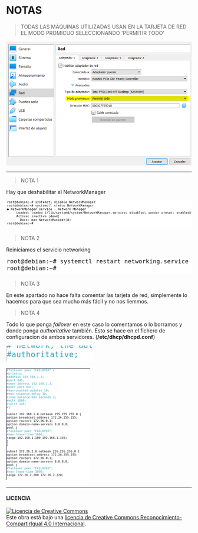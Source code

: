 # NOTAS
>TODAS LAS MÁQUINAS UTILIZADAS USAN EN LA TARJETA DE RED EL MODO PROMICUO SELECCIONANDO 'PERMITIR TODO'

![image](img/1.PNG)

---------------------------------------------------------------------------------------------------------------

> NOTA 1

Hay que deshabilitar el NetworkManager

![image](img/2.PNG)

> NOTA 2

Reiniciamos el servicio networking

![image](img/3.PNG)

> NOTA 3

En este apartado no hace falta comentar las tarjeta de red, simplemente lo hacemos para que sea mucho más fácil y no nos liemmos.

> NOTA 4

Todo lo que ponga *failover* en este caso lo comentamos o lo borramos y donde ponga *authoritative* también. Esto se hace en el fichero de configuracion de ambos servidores. (**/etc/dhcp/dhcpd.conf**)

![image](img/4.PNG)

![image](img/5.PNG)


-----------------------------------------------------------------------------------------
#### LICENCIA

<a rel="license" href="http://creativecommons.org/licenses/by-sa/4.0/"><img alt="Licencia de Creative Commons" style="border-width:0" src="https://i.creativecommons.org/l/by-sa/4.0/88x31.png" /></a><br />Este obra está bajo una <a rel="license" href="http://creativecommons.org/licenses/by-sa/4.0/">licencia de Creative Commons Reconocimiento-CompartirIgual 4.0 Internacional</a>.
